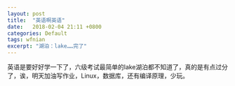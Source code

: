 ```yaml
---
layout: post
title:  "英语啊英语"
date:   2018-02-04 21:11 +0800
categories: Default
tags: wfnian
excerpt: "湖泊：lake……完了"
---
```


英语是要好好学一下了，六级考试最简单的lake湖泊都不知道了，真的是有点过分了，诶，明天加油写作业，Linux，数据库，还有编译原理，少玩。